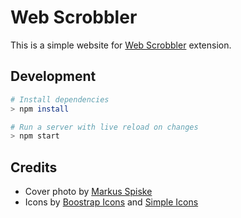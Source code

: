 # Web Scrobbler

This is a simple website for [Web Scrobbler][web-scrobbler-github] extension.

## Development

```sh
# Install dependencies
> npm install

# Run a server with live reload on changes
> npm start
```

## Credits

- Cover photo by [Markus Spiske][markus-spiske]
- Icons by [Boostrap Icons][bs-icons] and [Simple Icons][simple-icons]

[bs-icons]: https://icons.getbootstrap.com/
[markus-spiske]: https://unsplash.com/@markusspiske
[simple-icons]: https://simpleicons.org/
[web-scrobbler-github]: https://github.com/web-scrobbler/web-scrobbler
